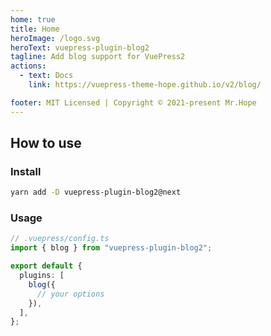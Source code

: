 ```yaml
---
home: true
title: Home
heroImage: /logo.svg
heroText: vuepress-plugin-blog2
tagline: Add blog support for VuePress2
actions:
  - text: Docs
    link: https://vuepress-theme-hope.github.io/v2/blog/

footer: MIT Licensed | Copyright © 2021-present Mr.Hope
---
```


## How to use

### Install

```bash
yarn add -D vuepress-plugin-blog2@next
```

### Usage

```ts
// .vuepress/config.ts
import { blog } from "vuepress-plugin-blog2";

export default {
  plugins: [
    blog({
      // your options
    }),
  ],
};
```
